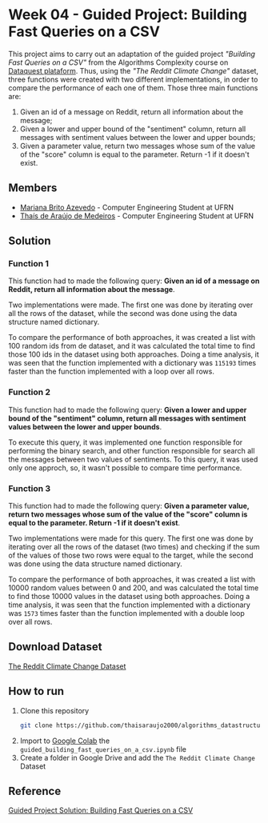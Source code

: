 # Week 04 - Guided Project: Building Fast Queries on a CSV
This project aims to carry out an adaptation of the guided project _"Building Fast Queries on a CSV"_ from the Algorithms Complexity course on [Dataquest plataform](https://www.dataquest.io/). Thus, using the _"The Reddit Climate Change"_ dataset, three functions were created with two different implementations, in order to compare the performance of each one of them. Those three main functions are:

1. Given an id of a message on Reddit, return all information about the message;
2. Given a lower and upper bound of the "sentiment" column, return all messages with sentiment values between the lower and upper bounds;
3. Given a parameter value, return two messages whose sum of the value of the "score" column is equal to the parameter. Return -1 if it doesn't exist.

## Members

* [Mariana Brito Azevedo](https://github.com/marianabritoazevedo) - Computer Engineering Student at UFRN
* [Thaís de Araújo de Medeiros](https://github.com/thaisaraujo2000) - Computer Engineering Student at UFRN

## Solution

### Function 1 
This function had to made the following query: __Given an id of a message on Reddit, return all information about the message__.

Two implementations were made. The first one was done by iterating over all the rows of the dataset, while the second was done using the data structure named dictionary.

To compare the performance of both approaches, it was created a list with 100 random ids from de dataset, and it was calculated the total time to find those 100 ids in the dataset using both approaches. Doing a time analysis, it was seen that the function implemented with a dictionary was `115193` times faster than the function implemented with a loop over all rows.

### Function 2 
This function had to made the following query: __Given a lower and upper bound of the "sentiment" column, return all messages with sentiment values between the lower and upper bounds__.

To execute this query, it was implemented one function responsible for performing the binary search, and other function responsible for search all the messages between two values of sentiments. To this query, it was used only one approch, so, it wasn't possible to compare time performance.

### Function 3
This function had to made the following query: __Given a parameter value, return two messages whose sum of the value of the "score" column is equal to the parameter. Return -1 if it doesn't exist__.

Two implementations were made for this query. The first one was done by iterating over all the rows of the dataset (two times) and checking if the sum of the values of those two rows were equal to the target, while the second was done using the data structure named dictionary.

To compare the performance of both approaches, it was created a list with 10000 random values between 0 and 200, and was calculated the total time to find those 10000 values in the dataset using both approaches. Doing a time analysis, it was seen that the function implemented with a dictionary was `1573` times faster than the function implemented with a double loop over all rows.

## Download Dataset
[The Reddit Climate Change Dataset](https://www.kaggle.com/datasets/pavellexyr/the-reddit-climate-change-dataset)

## How to run
1. Clone this repository
   ```sh
   git clone https://github.com/thaisaraujo2000/algorithms_datastructure_ii.git
   ```
2. Import to [Google Colab](https://colab.research.google.com/) the `guided_building_fast_queries_on_a_csv.ipynb` file 
3. Create a folder in Google Drive and add the `The Reddit Climate Change` Dataset

## Reference
[Guided Project Solution: Building Fast Queries on a CSV](https://github.com/dataquestio/solutions/blob/master/Mission481Solution.ipynb)